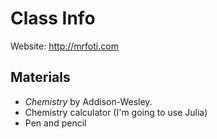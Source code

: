 # Class Info

Website: http://mrfoti.com

## Materials

* *Chemistry* by Addison-Wesley.
* Chemistry calculator (I'm going to use Julia)
* Pen and pencil
